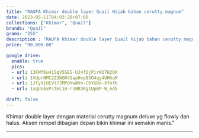 ```yaml
---
title: "RAUFA Khimar double layer Quail Hijab bahan cerutty magnum"
date: 2023-05-11T04:03:28+07:00
collections: ["Khimar", "Quail"]
brands: "Quail"
grams: "255"
description : "RAUFA Khimar double layer Quail Hijab bahan cerutty magnum"
price: "90,000.00"

google_drive:
  enable: true
  pics:
  - url: 13FWf6u41SqV5SES-UJ4fDjPirNQ7H2QA
  - url: 1VdprNMC2Z3NGR4SapHvp8SO4qg4UHhuM
  - url: 1JTyVjUEVt7JMPOYwWVn-CbYGDo-Xfofb
  - url: 1xqUs6xPsTmC1m-rsBR3Kg1UpBP-W_nd5

draft: false
---
```


Khimar double layer dengan material cerutty magnum deluxe yg flowly dan halus. Aksen rempel dibagian depan bikin khimar ini semakin manis."

----------    
 
